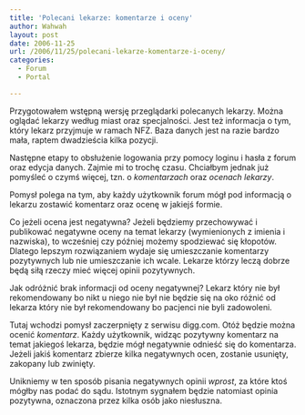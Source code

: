 ```yaml
---
title: 'Polecani lekarze: komentarze i oceny'
author: Wahwah
layout: post
date: 2006-11-25
url: /2006/11/25/polecani-lekarze-komentarze-i-oceny/
categories:
  - Forum
  - Portal

---
```

Przygotowałem wstępną wersję przeglądarki polecanych lekarzy. Można oglądać lekarzy według miast oraz specjalności. Jest też informacja o tym, który lekarz przyjmuje w ramach NFZ. Baza danych jest na razie bardzo mała, raptem dwadzieścia kilka pozycji.

Następne etapy to obsłużenie logowania przy pomocy loginu i hasła z forum oraz edycja danych. Zajmie mi to trochę czasu. Chciałbym jednak już pomyśleć o czymś więcej, tzn. o _komentarzach_ oraz _ocenach_ _lekarzy_.

<!--more-->Pomysł polega na tym, aby każdy użytkownik forum mógł pod informacją o lekarzu zostawić komentarz oraz ocenę w jakiejś formie.

Co jeżeli ocena jest negatywna? Jeżeli będziemy przechowywać i publikować negatywne oceny na temat lekarzy (wymienionych z imienia i nazwiska), to wcześniej czy później możemy spodziewać się kłopotów. Dlatego lepszym rozwiązaniem wydaje się umieszczanie komentarzy pozytywnych lub nie umieszczanie ich wcale. Lekarze którzy leczą dobrze będą siłą rzeczy mieć więcej opinii pozytywnych.

Jak odróżnić brak informacji od oceny negatywnej? Lekarz który nie był rekomendowany bo nikt u niego nie był nie będzie się na oko różnić od lekarza który nie był rekomendowany bo pacjenci nie byli zadowoleni.

Tutaj wchodzi pomysł zaczerpnięty z serwisu digg.com. Otóż będzie można ocenić _komentarz_. Każdy użytkownik, widząc pozytywny komentarz na temat jakiegoś lekarza, będzie mógł negatywnie odnieść się do komentarza. Jeżeli jakiś komentarz zbierze kilka negatywnych ocen, zostanie usunięty, zakopany lub zwinięty.

Unikniemy w ten sposób pisania negatywnych opinii _wprost_, za które ktoś mógłby nas podać do sądu. Istotnym sygnałem będzie natomiast opinia pozytywna, oznaczona przez kilka osób jako niesłuszna.